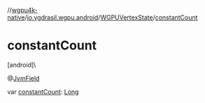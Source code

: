 //[wgpu4k-native](../../../index.md)/[io.ygdrasil.wgpu.android](../index.md)/[WGPUVertexState](index.md)/[constantCount](constant-count.md)

# constantCount

[android]\

@[JvmField](https://kotlinlang.org/api/core/kotlin-stdlib/kotlin.jvm/-jvm-field/index.html)

var [constantCount](constant-count.md): [Long](https://kotlinlang.org/api/core/kotlin-stdlib/kotlin/-long/index.html)